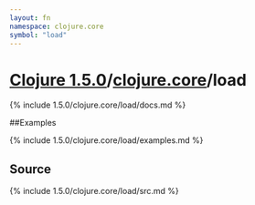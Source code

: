 ```yaml
---
layout: fn
namespace: clojure.core
symbol: "load"
---
```


# [Clojure 1.5.0](../../)/[clojure.core](../)/load

{% include 1.5.0/clojure.core/load/docs.md %}

##Examples

{% include 1.5.0/clojure.core/load/examples.md %}
## Source
{% include 1.5.0/clojure.core/load/src.md %}

